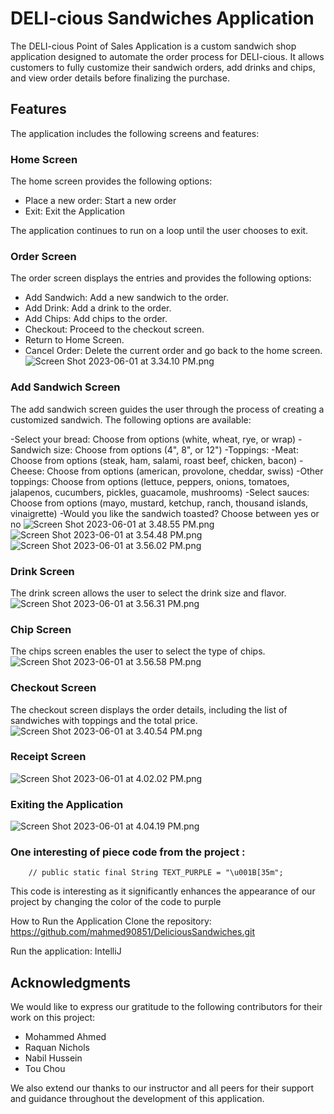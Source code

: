 # DELI-cious Sandwiches Application

The DELI-cious Point of Sales Application is a custom sandwich shop application designed to automate the order process for DELI-cious. It allows customers to fully customize their sandwich orders, add drinks and chips, and view order details before finalizing the purchase.


## Features

The application includes the following screens and features:

### Home Screen
The home screen provides the following options:

- Place a new order: Start a new order
- Exit: Exit the Application

The application continues to run on a loop until the user chooses to exit.

### Order Screen
The order screen displays the entries and provides the following options:

- Add Sandwich: Add a new sandwich to the order.
- Add Drink: Add a drink to the order.
- Add Chips: Add chips to the order.
- Checkout: Proceed to the checkout screen.
- Return to Home Screen.
- Cancel Order: Delete the current order and go back to the home screen.
  ![Screen Shot 2023-06-01 at 3.34.10 PM.png](Screen%20Shot%202023-06-01%20at%203.34.10%20PM.png)
### Add Sandwich Screen
The add sandwich screen guides the user through the process of creating a customized sandwich. The following options are available:

-Select your bread: Choose from options (white, wheat, rye, or wrap)
-Sandwich size: Choose from options (4", 8", or 12")
-Toppings:
    -Meat: Choose from options (steak, ham, salami, roast beef, chicken, bacon)
    -Cheese: Choose from options (american, provolone, cheddar, swiss)
    -Other toppings: Choose from options (lettuce, peppers, onions, tomatoes, jalapenos, 
    cucumbers, pickles, guacamole, mushrooms)
-Select sauces: Choose from options (mayo, mustard, ketchup, ranch, thousand islands, vinaigrette)
-Would you like the sandwich toasted? Choose between yes or no
  ![Screen Shot 2023-06-01 at 3.48.55 PM.png](Screen%20Shot%202023-06-01%20at%203.48.55%20PM.png)
  ![Screen Shot 2023-06-01 at 3.54.48 PM.png](Screen%20Shot%202023-06-01%20at%203.54.48%20PM.png)
  ![Screen Shot 2023-06-01 at 3.56.02 PM.png](Screen%20Shot%202023-06-01%20at%203.56.02%20PM.png)
### Drink Screen
The drink screen allows the user to select the drink size and flavor.
  ![Screen Shot 2023-06-01 at 3.56.31 PM.png](Screen%20Shot%202023-06-01%20at%203.56.31%20PM.png)

### Chip Screen
The chips screen enables the user to select the type of chips.
  ![Screen Shot 2023-06-01 at 3.56.58 PM.png](Screen%20Shot%202023-06-01%20at%203.56.58%20PM.png)

### Checkout Screen
The checkout screen displays the order details, including the list of sandwiches with toppings and the total price.
  ![Screen Shot 2023-06-01 at 3.40.54 PM.png](Screen%20Shot%202023-06-01%20at%203.40.54%20PM.png)

### Receipt Screen
  ![Screen Shot 2023-06-01 at 4.02.02 PM.png](Screen%20Shot%202023-06-01%20at%204.02.02%20PM.png)


### Exiting the Application

  ![Screen Shot 2023-06-01 at 4.04.19 PM.png](Screen%20Shot%202023-06-01%20at%204.04.19%20PM.png)

### One interesting of piece code from the project :
        // public static final String TEXT_PURPLE = "\u001B[35m";
This code is interesting as it significantly enhances the appearance of our project by changing the color of the code to purple

How to Run the Application
Clone the repository: https://github.com/mahmed90851/DeliciousSandwiches.git

Run the application: IntelliJ

## Acknowledgments
We would like to express our gratitude to the following contributors for their work on this project:
* Mohammed Ahmed
* Raquan Nichols
* Nabil Hussein
* Tou Chou

We also extend our thanks to our instructor and all peers for their support and guidance throughout the development of this application.
